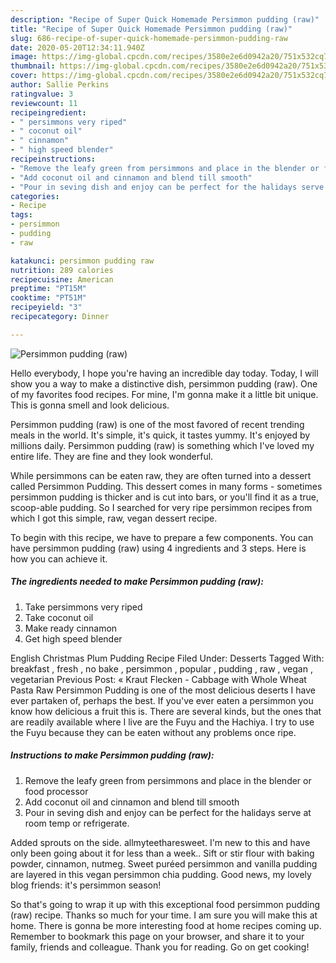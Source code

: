 ```yaml
---
description: "Recipe of Super Quick Homemade Persimmon pudding (raw)"
title: "Recipe of Super Quick Homemade Persimmon pudding (raw)"
slug: 686-recipe-of-super-quick-homemade-persimmon-pudding-raw
date: 2020-05-20T12:34:11.940Z
image: https://img-global.cpcdn.com/recipes/3580e2e6d0942a20/751x532cq70/persimmon-pudding-raw-recipe-main-photo.jpg
thumbnail: https://img-global.cpcdn.com/recipes/3580e2e6d0942a20/751x532cq70/persimmon-pudding-raw-recipe-main-photo.jpg
cover: https://img-global.cpcdn.com/recipes/3580e2e6d0942a20/751x532cq70/persimmon-pudding-raw-recipe-main-photo.jpg
author: Sallie Perkins
ratingvalue: 3
reviewcount: 11
recipeingredient:
- " persimmons very riped"
- " coconut oil"
- " cinnamon"
- " high speed blender"
recipeinstructions:
- "Remove the leafy green from persimmons and place in the blender or food processor"
- "Add coconut oil and cinnamon and blend till smooth"
- "Pour in seving dish and enjoy can be perfect for the halidays serve at room temp or refrigerate."
categories:
- Recipe
tags:
- persimmon
- pudding
- raw

katakunci: persimmon pudding raw 
nutrition: 289 calories
recipecuisine: American
preptime: "PT15M"
cooktime: "PT51M"
recipeyield: "3"
recipecategory: Dinner

---
```



![Persimmon pudding (raw)](https://img-global.cpcdn.com/recipes/3580e2e6d0942a20/751x532cq70/persimmon-pudding-raw-recipe-main-photo.jpg)

Hello everybody, I hope you're having an incredible day today. Today, I will show you a way to make a distinctive dish, persimmon pudding (raw). One of my favorites food recipes. For mine, I'm gonna make it a little bit unique. This is gonna smell and look delicious.

Persimmon pudding (raw) is one of the most favored of recent trending meals in the world. It's simple, it's quick, it tastes yummy. It's enjoyed by millions daily. Persimmon pudding (raw) is something which I've loved my entire life. They are fine and they look wonderful.

While persimmons can be eaten raw, they are often turned into a dessert called Persimmon Pudding. This dessert comes in many forms - sometimes persimmon pudding is thicker and is cut into bars, or you&#39;ll find it as a true, scoop-able pudding. So I searched for very ripe persimmon recipes from which I got this simple, raw, vegan dessert recipe.


To begin with this recipe, we have to prepare a few components. You can have persimmon pudding (raw) using 4 ingredients and 3 steps. Here is how you can achieve it.

<!--inarticleads1-->

##### The ingredients needed to make Persimmon pudding (raw):

1. Take  persimmons very riped
1. Take  coconut oil
1. Make ready  cinnamon
1. Get  high speed blender


English Christmas Plum Pudding Recipe Filed Under: Desserts Tagged With: breakfast , fresh , no bake , persimmon , popular , pudding , raw , vegan , vegetarian Previous Post: « Kraut Flecken - Cabbage with Whole Wheat Pasta Raw Persimmon Pudding is one of the most delicious deserts I have ever partaken of, perhaps the best. If you&#39;ve ever eaten a persimmon you know how delicious a fruit this is. There are several kinds, but the ones that are readily available where I live are the Fuyu and the Hachiya. I try to use the Fuyu because they can be eaten without any problems once ripe. 

<!--inarticleads2-->

##### Instructions to make Persimmon pudding (raw):

1. Remove the leafy green from persimmons and place in the blender or food processor
1. Add coconut oil and cinnamon and blend till smooth
1. Pour in seving dish and enjoy can be perfect for the halidays serve at room temp or refrigerate.


Added sprouts on the side. allmyteetharesweet. I&#39;m new to this and have only been going about it for less than a week.. Sift or stir flour with baking powder, cinnamon, nutmeg. Sweet puréed persimmon and vanilla pudding are layered in this vegan persimmon chia pudding. Good news, my lovely blog friends: it&#39;s persimmon season! 

So that's going to wrap it up with this exceptional food persimmon pudding (raw) recipe. Thanks so much for your time. I am sure you will make this at home. There is gonna be more interesting food at home recipes coming up. Remember to bookmark this page on your browser, and share it to your family, friends and colleague. Thank you for reading. Go on get cooking!
